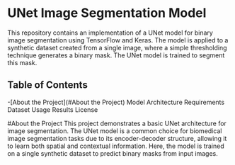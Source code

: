 # UNet Image Segmentation Model
This repository contains an implementation of a UNet model for binary image segmentation using TensorFlow and Keras. The model is applied to a synthetic dataset created from a single image, where a simple thresholding technique generates a binary mask. The UNet model is trained to segment this mask.
## Table of Contents
 -[About the Project](#About the Project)
 Model Architecture
 Requirements
 Dataset
 Usage
 Results
 License
 
#About the Project 
 This project demonstrates a basic UNet architecture for image segmentation. The UNet model is a common choice for biomedical image segmentation tasks due to its encoder-decoder structure, allowing it to learn both spatial and contextual information. Here, the model is trained on a single synthetic dataset to predict binary masks from input images.
